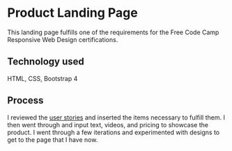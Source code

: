 # Product Landing Page
This landing page fulfills one of the requirements for the Free Code Camp Responsive Web Design certifications. 

## Technology used
HTML, CSS, Bootstrap 4

## Process
I reviewed the [user stories](https://learn.freecodecamp.org/responsive-web-design/responsive-web-design-projects/build-a-product-landing-page) and inserted the items necessary to fulfill them. I then went through and input text, videos, and pricing to showcase the product. I went through a few iterations and experimented with designs to get to the page that I have now.